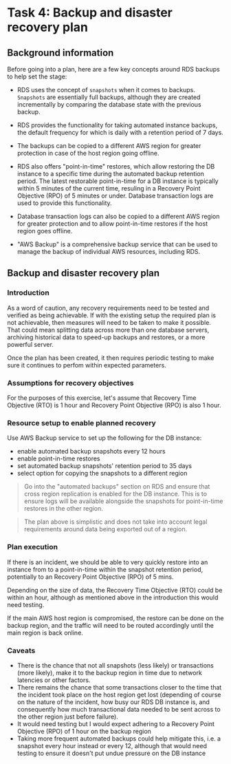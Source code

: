 # **Task 4: Backup and disaster recovery plan**

## Background information

Before going into a plan, here are a few key concepts around RDS backups to help set the stage:

- RDS uses the concept of `snapshots` when it comes to backups. `Snapshots` are essentially full backups, although they are created incrementally by comparing the database state with the previous backup.

- RDS provides the functionality for taking automated instance backups, the default frequency for which is daily with a retention period of 7 days.

- The backups can be copied to a different AWS region for greater protection in case of the host region going offline.

- RDS also offers "point-in-time" restores, which allow restoring the DB instance to a specific time during the automated backup retention period. The latest restorable point-in-time for a DB instance is typically within 5 minutes of the current time, resuling in a Recovery Point Objective (RPO) of 5 minutes or under. Database transaction logs are used to provide this functionality.

- Database transaction logs can also be copied to a different AWS region for greater protection and to allow point-in-time restores if the host region goes offline.

- "AWS Backup" is a comprehensive backup service that can be used to manage the backup of individual AWS resources, including RDS.


## Backup and disaster recovery plan

### Introduction

As a word of caution, any recovery requirements need to be tested and verified as being achievable. If with the existing setup the required plan is not achievable, then measures will need to be taken to make it possible. That could mean splitting data across more than one database servers, archiving historical data to speed-up backups and restores, or a more powerful server.

Once the plan has been created, it then requires periodic testing to make sure it continues to perfom within expected parameters.

### Assumptions for recovery objectives

For the purposes of this exercise, let's assume that Recovery Time Objective (RTO) is 1 hour and Recovery Point Objective (RPO) is also 1 hour.

### Resource setup to enable planned recovery

Use AWS Backup service to set up the following for the DB instance:

- enable automated backup snapshots every 12 hours
- enable point-in-time restores
- set automated backup snapshots' retention period to 35 days
- select option for copying the snapshots to a different region

>Go into the "automated backups" section on RDS and ensure that cross region replication is enabled for the DB instance. This is to ensure logs will be available alongside the snapshots for point-in-time restores in the other region.

>The plan above is simplistic and does not take into account legal requirements around data being exported out of a region.

### Plan execution

If there is an incident, we should be able to very quickly restore into an instance from to a point-in-time within the snapshot retention period, potentially to an Recovery Point Objective (RPO) of 5 mins.

Depending on the size of data, the Recovery Time Objective (RTO) could be within an hour, although as mentioned above in the introduction this would need testing.

If the main AWS host region is compromised, the restore can be done on the backup region, and the traffic will need to be routed accordingly until the main region is back online.

### Caveats

- There is the chance that not all snapshots (less likely) or transactions (more likely), make it to the backup region in time due to network latencies or other factors.
- There remains the chance that some transactions closer to the time that the incident took place on the host region get lost (depending of course on the nature of the incident, how busy our RDS DB instance is, and consequently how much transactional data needed to be sent across to the other region just before failure).
- It would need testing but I would expect adhering to a Recovery Point Objective (RPO) of 1 hour on the backup region
- Taking more frequent automated backups could help mitigate this, i.e. a snapshot every hour instead or every 12, although that would need testing to ensure it doesn't put undue pressure on the DB instance
